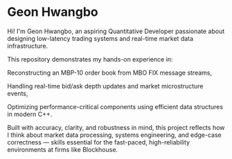 # Geon Hwangbo

Hi! I'm Geon Hwangbo, an aspiring Quantitative Developer passionate about designing low-latency trading systems and real-time market data infrastructure.

This repository demonstrates my hands-on experience in:

Reconstructing an MBP-10 order book from MBO FIX message streams,

Handling real-time bid/ask depth updates and market microstructure events,

Optimizing performance-critical components using efficient data structures in modern C++.

Built with accuracy, clarity, and robustness in mind, this project reflects how I think about market data processing, systems engineering, and edge-case correctness — skills essential for the fast-paced, high-reliability environments at firms like Blockhouse.
